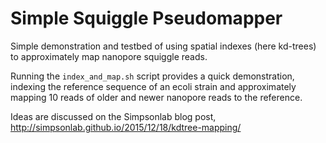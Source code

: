 # Simple Squiggle Pseudomapper

Simple demonstration and testbed of using spatial indexes (here kd-trees)
to approximately map nanopore squiggle reads.

Running the `index_and_map.sh` script provides a quick demonstration,
indexing the reference sequence of an ecoli strain and approximately 
mapping 10 reads of older and newer nanopore reads to the reference.

Ideas are discussed on the Simpsonlab blog post, http://simpsonlab.github.io/2015/12/18/kdtree-mapping/
